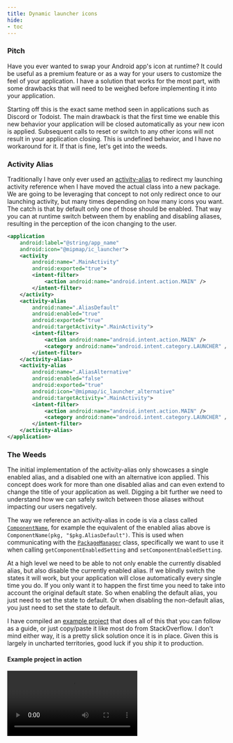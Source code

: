 ```yaml
---
title: Dynamic launcher icons
hide:
- toc
---
```


### Pitch
Have you ever wanted to swap your Android app's icon at runtime? It could be useful as a premium feature or as a way for your users to customize the feel of your application. I have a solution that works for the most part, with some drawbacks that will need to be weighed before implementing it into your application.

Starting off this is the exact same method seen in applications such as Discord or Todoist. The main drawback is that the first time we enable this new behavior your application will be closed automatically as your new icon is applied. Subsequent calls to reset or switch to any other icons will not result in your application closing. This is undefined behavior, and I have no workaround for it. If that is fine, let's get into the weeds.

### Activity Alias
Traditionally I have only ever used an [activity-alias](https://developer.android.com/guide/topics/manifest/activity-alias-element) to redirect my launching activity reference when I have moved the actual class into a new package. We are going to be leveraging that concept to not only redirect once to our launching activity, but many times depending on how many icons you want. The catch is that by default only one of those should be enabled. That way you can at runtime switch between them by enabling and disabling aliases, resulting in the perception of the icon changing to the user.

```xml
<application  
    android:label="@string/app_name"  
    android:icon="@mipmap/ic_launcher">
	<activity
		android:name=".MainActivity"
		android:exported="true">
		<intent-filter>
			<action android:name="android.intent.action.MAIN" />  
        </intent-filter>
    </activity>
    <activity-alias
	    android:name=".AliasDefault"  
        android:enabled="true"  
        android:exported="true"
        android:targetActivity=".MainActivity">  
        <intent-filter>
	        <action android:name="android.intent.action.MAIN" />  
            <category android:name="android.intent.category.LAUNCHER" />  
        </intent-filter>
    </activity-alias>
    <activity-alias
	    android:name=".AliasAlternative"  
        android:enabled="false"  
        android:exported="true"
        android:icon="@mipmap/ic_launcher_alternative"
        android:targetActivity=".MainActivity">
        <intent-filter>
	        <action android:name="android.intent.action.MAIN" />  
            <category android:name="android.intent.category.LAUNCHER" />  
        </intent-filter>
    </activity-alias> 
</application>
```

### The Weeds
The initial implementation of the activity-alias only showcases a single enabled alias, and a disabled one with an alternative icon applied. This concept does work for more than one disabled alias and can even extend to change the title of your application as well. Digging a bit further we need to understand how we can safely switch between those aliases without impacting our users negatively.

The way we reference an activity-alias in code is via a class called [`ComponentName`](https://developer.android.com/reference/android/content/ComponentName), for example the equivalent of the enabled alias above is `ComponentName(pkg, "$pkg.AliasDefault")`. This is used when communicating with the [`PackageManager`](https://developer.android.com/reference/android/content/pm/PackageManager) class, specifically we want to use it when calling `getComponentEnabledSetting` and `setComponentEnabledSetting`.

At a high level we need to be able to not only enable the currently disabled alias, but also disable the currently enabled alias. If we blindly switch the states it will work, but your application will close automatically every single time you do. If you only want it to happen the first time you need to take into account the original default state. So when enabling the default alias, you just need to set the state to default. Or when disabling the non-default alias, you just need to set the state to default.

I have compiled an [example project](https://github.com/DHuckaby/Chameleon) that does all of this that you can follow as a guide, or just copy/paste it like most do from StackOverflow. I don't mind either way, it is a pretty slick solution once it is in place. Given this is largely in uncharted territories, good luck if you ship it to production.

#### Example project in action
<video controls="controls" id="video">
<source src="https://github.com/DHuckaby/Chameleon/raw/refs/heads/main/docs/Screen_recording_20240825_224418.mp4" type="video/mp4">
</video>
